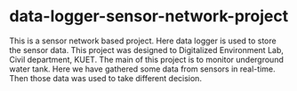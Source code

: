 # data-logger-sensor-network-project
This is a sensor network based project. Here data logger is used to store the sensor data. This project was designed to Digitalized Environment Lab, Civil department, KUET. The main of this project is to monitor underground water tank.
Here we have gathered some data from sensors in real-time. Then those data was used to take different decision.
